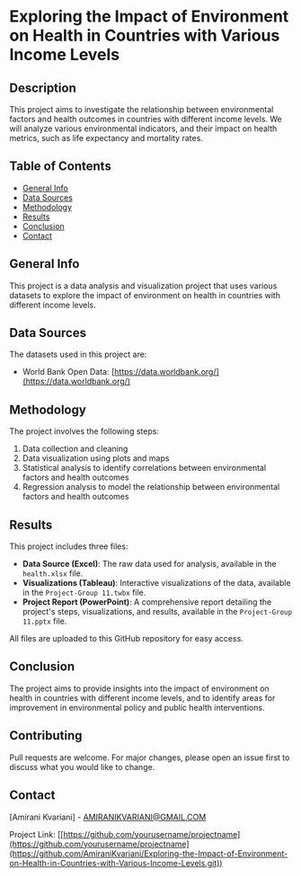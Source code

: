 # Exploring the Impact of Environment on Health in Countries with Various Income Levels

## Description

This project aims to investigate the relationship between environmental factors and health outcomes in countries with different income levels. We will analyze various environmental indicators, and their impact on health metrics, such as life expectancy and mortality rates.

## Table of Contents

- [General Info](#general-info)
- [Data Sources](#data-sources)
- [Methodology](#methodology)
- [Results](#results)
- [Conclusion](#conclusion)
- [Contact](#contact)

## General Info

This project is a data analysis and visualization project that uses various datasets to explore the impact of environment on health in countries with different income levels.

## Data Sources

The datasets used in this project are:

* World Bank Open Data: [https://data.worldbank.org/](https://data.worldbank.org/)

## Methodology

The project involves the following steps:

1. Data collection and cleaning
2. Data visualization using plots and maps
3. Statistical analysis to identify correlations between environmental factors and health outcomes
4. Regression analysis to model the relationship between environmental factors and health outcomes

## Results

This project includes three files:

* **Data Source (Excel)**: The raw data used for analysis, available in the `health.xlsx` file.
* **Visualizations (Tableau)**: Interactive visualizations of the data, available in the `Project-Group 11.twbx` file.
* **Project Report (PowerPoint)**: A comprehensive report detailing the project's steps, visualizations, and results, available in the `Project-Group 11.pptx` file.

All files are uploaded to this GitHub repository for easy access.

## Conclusion

The project aims to provide insights into the impact of environment on health in countries with different income levels, and to identify areas for improvement in environmental policy and public health interventions.

## Contributing

Pull requests are welcome. For major changes, please open an issue first to discuss what you would like to change.


## Contact

[Amirani Kvariani] - [AMIRANIKVARIANI@GMAIL.COM](mailto:AMIRANIKVARIANI@GMAIL.COM)

Project Link: [[https://github.com/yourusername/projectname](https://github.com/yourusername/projectname](https://github.com/AmiraniKvariani/Exploring-the-Impact-of-Environment-on-Health-in-Countries-with-Various-Income-Levels.git))

